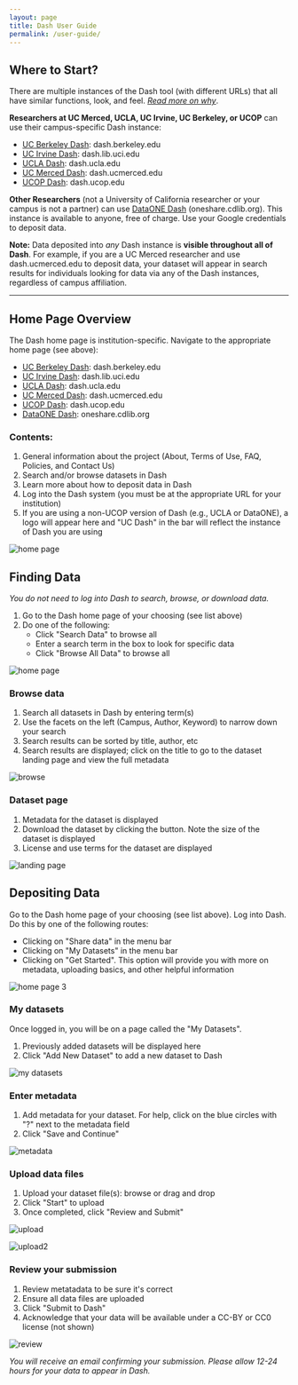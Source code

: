```yaml
---
layout: page
title: Dash User Guide
permalink: /user-guide/
---
```

## Where to Start?

There are multiple instances of the Dash tool (with different URLs) that all have similar functions, look, and feel.
_[Read more on why](https://github.com/CDLUC3/dash/issues/35)_. 

**Researchers at UC Merced, UCLA, UC Irvine, UC Berkeley, or UCOP** can use their campus-specific Dash instance:

* [UC Berkeley Dash](https://dash.berkeley.edu): dash.berkeley.edu
* [UC Irvine Dash](https://dash.lib.uci.edu): dash.lib.uci.edu
* [UCLA Dash](https://dash.ucla.edu): dash.ucla.edu
* [UC Merced Dash](https://dash.ucmerced.edu): dash.ucmerced.edu
* [UCOP Dash](https://dash.ucop.edu): dash.ucop.edu

**Other Researchers** (not a University of California researcher or your campus is not a partner) can use [DataONE Dash](http://oneshare.cdlib.org) (oneshare.cdlib.org). This instance is available to anyone, free of charge. Use your Google credentials to deposit data.

**Note:** Data deposited into _any_ Dash instance is **visible throughout all of Dash**. For example, if you are a UC Merced researcher and use dash.ucmerced.edu to deposit data, your dataset will appear in search results for individuals looking for data via any of the Dash instances, regardless of campus affiliation.

***

## Home Page Overview

The Dash home page is institution-specific. Navigate to the appropriate home page (see above):

* [UC Berkeley Dash](https://dash.berkeley.edu): dash.berkeley.edu
* [UC Irvine Dash](https://dash.lib.uci.edu): dash.lib.uci.edu
* [UCLA Dash](https://dash.ucla.edu): dash.ucla.edu
* [UC Merced Dash](https://dash.ucmerced.edu): dash.ucmerced.edu
* [UCOP Dash](https://dash.ucop.edu): dash.ucop.edu
* [DataONE Dash](http://oneshare.cdlib.org): oneshare.cdlib.org

### Contents:

1. General information about the project (About, Terms of Use, FAQ, Policies, and Contact Us)
2. Search and/or browse datasets in Dash
3. Learn more about how to deposit data in Dash
4. Log into the Dash system (you must be at the appropriate URL for your institution)
5. If you are using a non-UCOP version of Dash (e.g., UCLA or DataONE), a logo will appear here and "UC Dash" in the bar will reflect the instance of Dash you are using

![home page](https://raw.githubusercontent.com/CDLUC3/dash/gh-pages/images/userguide/home-page.jpg)

## Finding Data

_You do not need to log into Dash to search, browse, or download data._

1. Go to the Dash home page of your choosing (see list above)
2. Do one of the following:
   * Click "Search Data" to browse all
   * Enter a search term in the box to look for specific data
   * Click "Browse All Data" to browse all

![home page](https://raw.githubusercontent.com/CDLUC3/dash/gh-pages/images/userguide/home-page2.jpg)

### Browse data

1. Search all datasets in Dash by entering term(s)
2. Use the facets on the left (Campus, Author, Keyword) to narrow down your search
3. Search results can be sorted by title, author, etc
4. Search results are displayed; click on the title to go to the dataset landing page and view the full metadata

![browse](https://raw.githubusercontent.com/CDLUC3/dash/gh-pages/images/userguide/browse.jpg)

### Dataset page

1. Metadata for the dataset is displayed
2. Download the dataset by clicking the button. Note the size of the dataset is displayed
3. License and use terms for the dataset are displayed

![landing page](https://raw.githubusercontent.com/CDLUC3/dash/gh-pages/images/userguide/landing.jpg)

## Depositing Data

Go to the Dash home page of your choosing (see list above). Log into Dash. Do this by one of the following routes:

  * Clicking on "Share data" in the menu bar
  * Clicking on "My Datasets" in the menu bar
  * Clicking on "Get Started". This option will provide you with more on metadata, uploading basics, and other helpful information

![home page 3](https://raw.githubusercontent.com/CDLUC3/dash/gh-pages/images/userguide/home-page3.jpg)

### My datasets

Once logged in, you will be on a page called the "My Datasets". 

1. Previously added datasets will be displayed here
1. Click "Add New Dataset" to add a new dataset to Dash

![my datasets](https://raw.githubusercontent.com/CDLUC3/dash/gh-pages/images/userguide/mydatasets.jpg)

### Enter metadata 

1. Add metadata for your dataset. For help, click on the blue circles with "?" next to the metadata field
1. Click "Save and Continue"

![metadata](https://raw.githubusercontent.com/CDLUC3/dash/gh-pages/images/userguide/metadata.jpg)

### Upload data files

1. Upload your dataset file(s): browse or drag and drop
2. Click "Start" to upload
3. Once completed, click "Review and Submit"

![upload](https://raw.githubusercontent.com/CDLUC3/dash/gh-pages/images/userguide/upload.jpg)

![upload2](https://raw.githubusercontent.com/CDLUC3/dash/gh-pages/images/userguide/upload2.jpg)

### Review your submission
1. Review metatadata to be sure it's correct
2. Ensure all data files are uploaded
3. Click "Submit to Dash"
4. Acknowledge that your data will be available under a CC-BY or CC0 license (not shown)

![review](https://raw.githubusercontent.com/CDLUC3/dash/gh-pages/images/userguide/review.jpg)

_You will receive an email confirming your submission. Please allow 12-24 hours for your data to appear in Dash._
